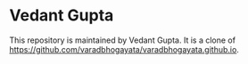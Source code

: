 # Vedant Gupta

This repository is maintained by Vedant Gupta. It is a clone of https://github.com/varadbhogayata/varadbhogayata.github.io.
